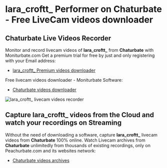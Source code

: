 # lara_croftt_ Performer on Chaturbate - Free LiveCam videos downloader

## Chaturbate Live Videos Recorder

Monitor and record livecam videos of **lara_croftt_** from **Chaturbate** with Moniturbate.com
Get a premium trial for free by just and only registering with your Email address:
* [lara_croftt_ Premium videos downloader](https://moniturbate.com/request-demo-licence-key.html)

Free livecam videos downloader - Moniturbate Software:
* [Chaturbate videos downloader](https://moniturbate.com/moniturbate-download-software.html)

![lara_croftt_ livecam videos recorder](https://peachurnet.com/templates/moniturbate-software.png)


## Capture lara_croftt_ videos from the Cloud and watch your recordings on Streaming

Without the need of downloading a software, capture **lara_croftt_** livecam videos from **Chaturbate** 100% online.
Watch Livecam archives from **Chaturbate** unlimitedly from thousands of existing recordings, only on Peachurbate.com and its websites network:
* [Chaturbate videos archives](https://peachurnet.com/)